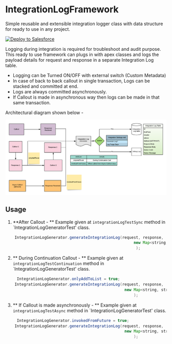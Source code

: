 # IntegrationLogFramework
Simple reusable and extensible integration logger class with data structure for ready to use in any project.

<a href="https://githubsfdeploy.herokuapp.com?owner=Capgemini-Salesforce-CoE&repo=IntegrationLogFramework">
  <img alt="Deploy to Salesforce"
       src="https://raw.githubusercontent.com/afawcett/githubsfdeploy/master/src/main/webapp/resources/img/deploy.png">
</a>

Logging during integration is required for troubleshoot and audit purpose. This ready to use framework can plugs in with apex classes and logs the payload details for request and response in a separate Integration Log table.
- Logging can be Turned ON/OFF with external switch (Custom Metadata)
- In case of back to back callout in single transaction, Logs can be stacked and committed at end.
- Logs are always committed asynchronously.
- If Callout is made in asynchronous way then logs can be made in that same transaction.

Architectural diagram shown below - 

![](images/IntegrationLogFramework.png)

## Usage

1. **After Callout - **
    Example given at `integrationLogTestSync` method in `IntegrationLogGeneratorTest' class.
```java
    IntegrationLogGenerator.generateIntegrationLog(request, response,
                                                        new Map<string, string>{'headerKey'=> request.getHeader('headerKey')}
                                                         ); 
```
2. ** During Continuation Callout - **
    Example given at `integrationLogTestContinuation` method in `IntegrationLogGeneratorTest' class.
```java
     IntegrationLogGenerator.onlyAddToList = true;
    IntegrationLogGenerator.generateIntegrationLog(request, response,
                                                    new Map<string, string>{'headerKey'=> request.getHeader('headerKey')}
                                                        );
```
3. ** If Callout is made asynchronously - **
    Example given at `integrationLogTestAsync` method in `IntegrationLogGeneratorTest' class.
```java
     IntegrationLogGenerator.invokedFromFuture = true;
    IntegrationLogGenerator.generateIntegrationLog(request, response,
                                                    new Map<string, string>{'headerKey'=> request.getHeader('headerKey')}
                                                        ); 
```
